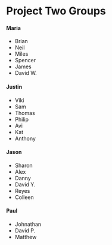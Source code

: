 # Project Two Groups

#### Maria

* Brian
* Neil
* Miles
* Spencer
* James
* David W.

#### Justin

* Viki
* Sam
* Thomas
* Philip
* Avi
* Kat
* Anthony

#### Jason

* Sharon
* Alex
* Danny
* David Y.
* Reyes
* Colleen

#### Paul

* Johnathan
* David P.
* Matthew

